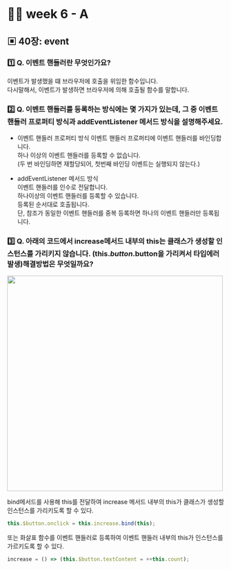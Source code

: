 # 👩‍🏫 week 6 - A

## ▣ 40장: event

### 1️⃣ Q. 이벤트 핸들러란 무엇인가요?

이벤트가 발생했을 떄 브라우저에 호출을 위임한 함수입니다.  
다시말해서, 이벤트가 발생하면 브라우저에 의해 호출될 함수를 말합니다.

### 2️⃣ Q. 이벤트 핸들러를 등록하는 방식에는 몇 가지가 있는데, 그 중 이벤트 핸들러 프로퍼티 방식과 addEventListener 메서드 방식을 설명해주세요.

- 이벤트 핸들러 프로퍼티 방식
  이벤트 핸들러 프로퍼티에 이벤트 핸들러를 바인딩합니다.  
  하나 이상의 이벤트 핸들러를 등록할 수 없습니다.  
  (두 번 바인딩하면 재할당되어, 첫번째 바인딩 이벤트는 실행되지 않는다.)

- addEventListener 메서드 방식  
  이벤트 핸들러를 인수로 전달합니다.  
  하나이상의 이벤트 핸들러를 등록할 수 있습니다.  
  등록된 순서대로 호출됩니다.  
  단, 참조가 동일한 이벤트 핸들러를 중복 등록하면 하나의 이벤트 핸들러만 등록됩니다.

### 3️⃣ Q. 아래의 코드에서 increase메서드 내부의 this는 클래스가 생성할 인스턴스를 가리키지 않습니다. (this.$button.$button을 가리켜서 타입에러 발생)해결방법은 무엇일까요?

<img src="https://github.com/codesquad-members-2024/fe-data-fetching/assets/96780693/34615d49-21b1-4e3a-9d2e-05e9bdc3adbb" width="500"/>

bind메서드를 사용해 this를 전달하여 increase 메서드 내부의 this가 클래스가 생성할 인스턴스를 가리키도록 할 수 있다.

```js
this.$button.onclick = this.increase.bind(this);
```

또는 화살표 함수를 이벤트 핸들러로 등록하여 이벤트 핸들러 내부의 this가 인스턴스를 가르키도록 할 수 있다.

```js
increase = () => (this.$button.textContent = ++this.count);
```
